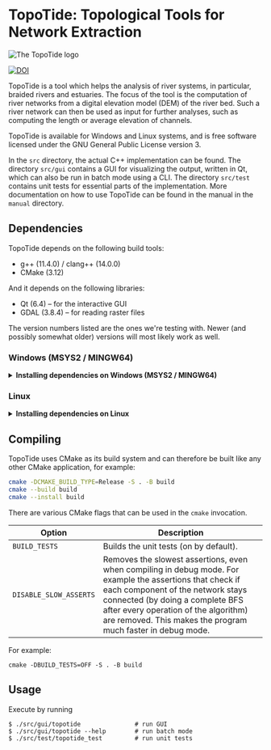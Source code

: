 TopoTide: Topological Tools for Network Extraction
=======================================================

![The TopoTide logo](https://github.com/user-attachments/assets/61066d74-6dda-4808-ba82-e8fbc91d6ead)

[![DOI](https://zenodo.org/badge/204456296.svg)](https://zenodo.org/badge/latestdoi/204456296)

TopoTide is a tool which helps the analysis of river systems, in particular, braided rivers and estuaries. The focus of the tool is the computation of river networks from a digital elevation model (DEM) of the river bed. Such a river network can then be used as input for further analyses, such as computing the length or average elevation of channels.

TopoTide is available for Windows and Linux systems, and is free software licensed under the GNU General Public License version 3.

In the `src` directory, the actual C++ implementation can be found. The directory `src/gui` contains a GUI for visualizing the output, written in Qt, which can also be run in batch mode using a CLI. The directory `src/test` contains unit tests for essential parts of the implementation. More documentation on how to use TopoTide can be found in the manual in the `manual` directory.


## Dependencies

TopoTide depends on the following build tools:

* g++ (11.4.0) / clang++ (14.0.0)
* CMake (3.12)

And it depends on the following libraries:

* Qt (6.4) – for the interactive GUI
* GDAL (3.8.4) – for reading raster files

The version numbers listed are the ones we're testing with. Newer (and possibly somewhat older) versions will most likely work as well.


### Windows (MSYS2 / MINGW64)

<details>
  <summary><b>Installing dependencies on Windows (MSYS2 / MINGW64)</b></summary>

In case your machine does not have MSYS2 installed yet, you can download it from [here](https://www.msys2.org/). Then install the dependencies from the repository:

```sh
pacman -S base-devel mingw-w64-x86_64-toolchain mingw-w64-x86_64-cmake mingw-w64-x86_64-ninja
pacman -S mingw-w64-x86_64-qt6
```
</details>


### Linux

<details>
  <summary><b>Installing dependencies on Linux</b></summary>

On Ubuntu, install the dependencies from the repository:

```sh
sudo apt install build-essential cmake
sudo apt install qt6-base-dev
sudo apt install libgdal-dev
```
</details>


## Compiling

TopoTide uses CMake as its build system and can therefore be built like any other CMake application, for example:

```sh
cmake -DCMAKE_BUILD_TYPE=Release -S . -B build
cmake --build build
cmake --install build
```

There are various CMake flags that can be used in the `cmake` invocation.

| Option     | Description    |
| ---------- | -------------- |
| `BUILD_TESTS` | Builds the unit tests (on by default). |
| `DISABLE_SLOW_ASSERTS` | Removes the slowest assertions, even when compiling in debug mode. For example the assertions that check if each component of the network stays connected (by doing a complete BFS after every operation of the algorithm) are removed. This makes the program much faster in debug mode. |

For example:

```shell
cmake -DBUILD_TESTS=OFF -S . -B build
```

Usage
-----
Execute by running

```shell
$ ./src/gui/topotide               # run GUI
$ ./src/gui/topotide --help        # run batch mode
$ ./src/test/topotide_test         # run unit tests
```
